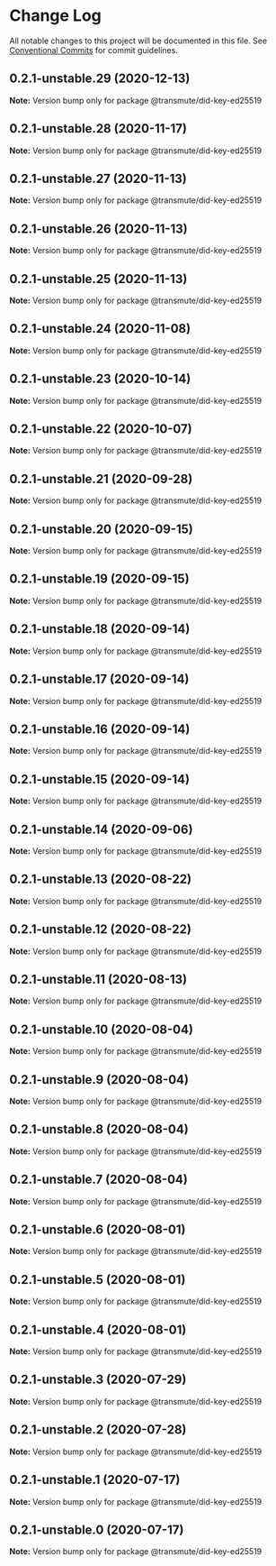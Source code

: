 # Change Log

All notable changes to this project will be documented in this file.
See [Conventional Commits](https://conventionalcommits.org) for commit guidelines.

## 0.2.1-unstable.29 (2020-12-13)

**Note:** Version bump only for package @transmute/did-key-ed25519





## 0.2.1-unstable.28 (2020-11-17)

**Note:** Version bump only for package @transmute/did-key-ed25519





## 0.2.1-unstable.27 (2020-11-13)

**Note:** Version bump only for package @transmute/did-key-ed25519





## 0.2.1-unstable.26 (2020-11-13)

**Note:** Version bump only for package @transmute/did-key-ed25519





## 0.2.1-unstable.25 (2020-11-13)

**Note:** Version bump only for package @transmute/did-key-ed25519





## 0.2.1-unstable.24 (2020-11-08)

**Note:** Version bump only for package @transmute/did-key-ed25519





## 0.2.1-unstable.23 (2020-10-14)

**Note:** Version bump only for package @transmute/did-key-ed25519





## 0.2.1-unstable.22 (2020-10-07)

**Note:** Version bump only for package @transmute/did-key-ed25519





## 0.2.1-unstable.21 (2020-09-28)

**Note:** Version bump only for package @transmute/did-key-ed25519





## 0.2.1-unstable.20 (2020-09-15)

**Note:** Version bump only for package @transmute/did-key-ed25519





## 0.2.1-unstable.19 (2020-09-15)

**Note:** Version bump only for package @transmute/did-key-ed25519





## 0.2.1-unstable.18 (2020-09-14)

**Note:** Version bump only for package @transmute/did-key-ed25519





## 0.2.1-unstable.17 (2020-09-14)

**Note:** Version bump only for package @transmute/did-key-ed25519





## 0.2.1-unstable.16 (2020-09-14)

**Note:** Version bump only for package @transmute/did-key-ed25519





## 0.2.1-unstable.15 (2020-09-14)

**Note:** Version bump only for package @transmute/did-key-ed25519





## 0.2.1-unstable.14 (2020-09-06)

**Note:** Version bump only for package @transmute/did-key-ed25519





## 0.2.1-unstable.13 (2020-08-22)

**Note:** Version bump only for package @transmute/did-key-ed25519





## 0.2.1-unstable.12 (2020-08-22)

**Note:** Version bump only for package @transmute/did-key-ed25519





## 0.2.1-unstable.11 (2020-08-13)

**Note:** Version bump only for package @transmute/did-key-ed25519





## 0.2.1-unstable.10 (2020-08-04)

**Note:** Version bump only for package @transmute/did-key-ed25519





## 0.2.1-unstable.9 (2020-08-04)

**Note:** Version bump only for package @transmute/did-key-ed25519





## 0.2.1-unstable.8 (2020-08-04)

**Note:** Version bump only for package @transmute/did-key-ed25519





## 0.2.1-unstable.7 (2020-08-04)

**Note:** Version bump only for package @transmute/did-key-ed25519





## 0.2.1-unstable.6 (2020-08-01)

**Note:** Version bump only for package @transmute/did-key-ed25519





## 0.2.1-unstable.5 (2020-08-01)

**Note:** Version bump only for package @transmute/did-key-ed25519





## 0.2.1-unstable.4 (2020-08-01)

**Note:** Version bump only for package @transmute/did-key-ed25519





## 0.2.1-unstable.3 (2020-07-29)

**Note:** Version bump only for package @transmute/did-key-ed25519





## 0.2.1-unstable.2 (2020-07-28)

**Note:** Version bump only for package @transmute/did-key-ed25519





## 0.2.1-unstable.1 (2020-07-17)

**Note:** Version bump only for package @transmute/did-key-ed25519





## 0.2.1-unstable.0 (2020-07-17)

**Note:** Version bump only for package @transmute/did-key-ed25519
